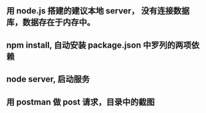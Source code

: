 
## 用 node.js 搭建的建议本地 server， 没有连接数据库，数据存在于内存中。

## npm install, 自动安装 package.json 中罗列的两项依赖

## node server, 启动服务

## 用 postman 做 post 请求，目录中的截图